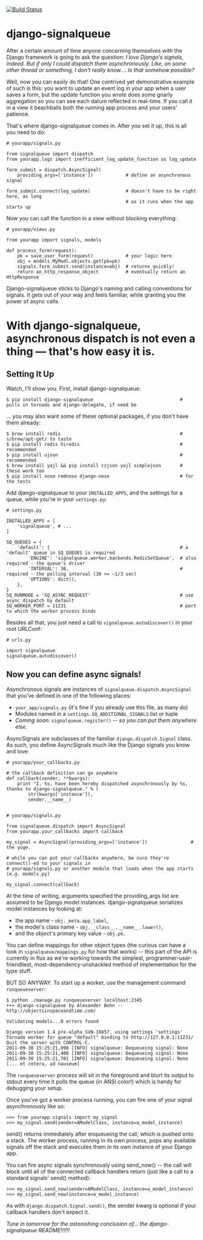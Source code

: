 [![Build Status](https://travis-ci.org/fish2000/django-signalqueue.png?branch=master)](https://travis-ci.org/fish2000/django-signalqueue)

django-signalqueue
==================

After a certain amount of time anyone concerning themselves with the Django framework is going
to ask the question: *I love Django's signals, indeed. But if only I could dispatch them asynchronously.
Like, on some other thread or something, I don't really know.... Is that somehow possible?*

Well, now you can easily do that! One contrived yet demonstrative example of such is this:
you want to update an event log in your app when a user saves a form, but the update function you wrote does some gnarly aggregation so you can see each datum reflected in real-time. If you call it in a view it beachballs
both the running app process and your users' patience.

That's where django-signalqueue comes in. After you set it up, this is all you need to do:


    # yourapp/signals.py

    from signalqueue import dispatch
    from yourapp.logs import inefficient_log_update_function as log_update

    form_submit = dispatch.AsyncSignal(
        providing_args=['instance'])            # define an asynchronous signal

    form_submit.connect(log_update)             # doesn't have to be right here, as long
                                                # as it runs when the app starts up

Now you can call the function in a view without blocking everything:

    # yourapp/views.py

    from yourapp import signals, models

    def process_form(request):
        pk = save_user_form(request)            # your logic here
        obj = models.MyModl.objects.get(pk=pk)
        signals.form_submit.send(instance=obj)  # returns quickly!
        return an_http_response_object          # eventually return an HttpResponse


Django-signalqueue sticks to Django's naming and calling conventions for signals. It gets out of your
way and feels familiar, while granting you the power of async calls.


With django-signalqueue, asynchronous dispatch is not even a thing &mdash; that's how easy it is.
=================================================================================================

Setting It Up
-------------

Watch, I'll show you. First, install django-signalqueue:

    $ pip install django-signalqueue                                # pulls in tornado and django-delegate, if need be

... you may also want some of these optional packages, if you don't have them already:

    $ brew install redis                                            # s/brew/apt-get/ to taste
    $ pip install redis hiredis                                     # recommended
    $ pip install ujson                                             # recommended
    $ brew install yajl && pip install czjson yajl simplejson       # these work too
    $ pip install nose rednose django-nose                          # for the tests

Add django-signalqueue to your `INSTALLED_APPS`, and the settings for a queue, while you're in your `settings.py`:

    # settings.py

    INSTALLED_APPS = [
        'signalqueue', # ...
    ]

    SQ_QUEUES = {
        'default': {                                                # a 'default' queue in SQ_QUEUES is required
            'ENGINE': 'signalqueue.worker.backends.RedisSetQueue',  # also required - the queue's driver
            'INTERVAL': 30,                                         # required - the polling interval (30 <= ~1/3 sec)
            'OPTIONS': dict(),
        },
    }
    SQ_RUNMODE = 'SQ_ASYNC_REQUEST'                                 # use async dispatch by default
    SQ_WORKER_PORT = 11231                                          # port to which the worker process binds

Besides all that, you just need a call to `signalqueue.autodiscover()` in your root URLConf:

    # urls.py

    import signalqueue
    signalqueue.autodiscover()

Now you can define async signals!
---------------------------------

Asynchronous signals are instances of `signalqueue.dispatch.AsyncSignal` that you've defined in one of the following places:

* `your_app/signals.py` (it's fine if you already use this file, as many do)
* Modules named in a `settings.SQ_ADDITIONAL_SIGNALS` list or tuple
* *Coming soon:* `signalqueue.register()` *-- so you can put them anywhere else.*

AsyncSignals are subclasses of the familiar `django.dispatch.Signal` class. As such, you define AsyncSignals much like the Django signals you know and love:

    # yourapp/your_callbacks.py

    # the callback definition can go anywhere
    def callback(sender, **kwargs):
        print "I, %s, have been hereby dispatched asynchronously by %s, thanks to django-signalqueue." % (
            str(kwargs['instance']),
            sender.__name__)


    # yourapp/signals.py

    from signalqueue.dispatch import AsyncSignal
    from yourapp.your_callbacks import callback

    my_signal = AsyncSignal(providing_args=['instance'])                # the yuge.

    # while you can put your callbacks anywhere, be sure they're connect()-ed to your signals in
    # yourapp/signals.py or another module that loads when the app starts (e.g. models.py)

    my_signal.connect(callback)

At the time of writing, arguments specified the providing_args list are assumed to be Django model instances.
django-signalqueue serializes model instances by looking at:

* the app name - `obj._meta.app_label`,
* the model's class name - `obj.__class__.__name__.lower()`,
* and the object's primary key value - `obj.pk`.

You can define mappings for other object types (the curious can have a look in `signalqueue/mappings.py` for
how that works) -- this part of the API is currently in flux as we're working towards the simplest,
programmer-user-friendliest, most-dependency-unshackled method of implementation for the type stuff.

BUT SO ANYWAY. To start up a worker, use the management command `runqueueserver`:

    $ python ./manage.py runqueueserver localhost:2345
    +++ django-signalqueue by Alexander Bohn -- http://objectsinspaceandtime.com/

    Validating models...0 errors found

    Django version 1.4 pre-alpha SVN-16857, using settings 'settings'
    Tornado worker for queue "default" binding to http://127.0.0.1:11231/
    Quit the server with CONTROL-C.
    2011-09-30 15:25:21,098 [INFO] signalqueue: Dequeueing signal: None
    2011-09-30 15:25:21,400 [INFO] signalqueue: Dequeueing signal: None
    2011-09-30 15:25:21,701 [INFO] signalqueue: Dequeueing signal: None
    [... et cetera, ad nauseum]


The `runqueueserver` process will sit in the foreground and blurt its output to stdout every time it polls
the queue (in ANSI color!) which is handy for debugging your setup.

Once you've got a worker process running, you can fire one of your signal asynchronously like so:

    >>> from yourapp.signals import my_signal
    >>> my_signal.send(sender=AModelClass, instance=a_model_instance)

send() returns immediately after enqueueing the call, which is pushed onto a stack. The worker process,
running in its own process, pops any available signals off the stack and executes them in its own instance
of your Django app.

You can fire async signals synchronously using send_now() -- the call will block until all of the connected
callback handlers return (just like a call to a standard signals' send() method):

    >>> my_signal.send_now(sender=AModelClass, instance=a_model_instance)
    >>> my_signal.send_now(instance=a_model_instance)

As with `django.dispatch.Signal.send()`, the sender kwarg is optional if your callback handlers don't expect it.

*Tune in tomorrow for the astonishing conclusion of... the django-signalqueue README!!!!!!*
